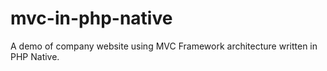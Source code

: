 # mvc-in-php-native
A demo of company website using MVC Framework architecture written in PHP Native.
